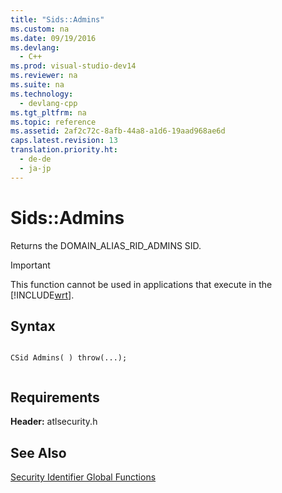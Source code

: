 ```yaml
---
title: "Sids::Admins"
ms.custom: na
ms.date: 09/19/2016
ms.devlang: 
  - C++
ms.prod: visual-studio-dev14
ms.reviewer: na
ms.suite: na
ms.technology: 
  - devlang-cpp
ms.tgt_pltfrm: na
ms.topic: reference
ms.assetid: 2af2c72c-8afb-44a8-a1d6-19aad968ae6d
caps.latest.revision: 13
translation.priority.ht: 
  - de-de
  - ja-jp
---
```

# Sids::Admins
Returns the DOMAIN_ALIAS_RID_ADMINS SID.  
  
> [!IMPORTANT]
>  This function cannot be used in applications that execute in the [!INCLUDE[wrt](../vs140/includes/wrt_md.md)].  
  
## Syntax  
  
```  
  
CSid Admins( ) throw(...);  
  
```  
  
## Requirements  
 **Header:** atlsecurity.h  
  
## See Also  
 [Security Identifier Global Functions](../vs140/Security-Identifier-Global-Functions.md)